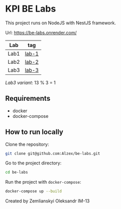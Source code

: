 # KPI BE Labs

This project runs on NodeJS with NestJS framework.

Url: https://be-labs.onrender.com/

| Lab  | tag                                                  |
|------|------------------------------------------------------|
| Lab1 | [lab-1](https://github.com/Alzex/be-labs/tree/lab-1) |
| Lab2 | [lab-2](https://github.com/Alzex/be-labs/tree/lab-2) |
| Lab3 | [lab-3](https://github.com/Alzex/be-labs/tree/lab-3) |

_Lab3 variant_: 13 % 3 = 1

## Requirements
- docker
- docker-compose

## How to run locally
Clone the repository:
```bash
git clone git@github.com:Alzex/be-labs.git
```

Go to the project directory:
```bash
cd be-labs
```

Run the project with `docker-compose`:
```bash
docker-compose up --build
```

Created by Zemlianskyi Oleksandr IM-13
